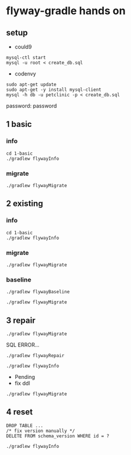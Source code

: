 
# flyway-gradle hands on

## setup

- could9

```
mysql-ctl start
mysql -u root < create_db.sql
```

- codenvy

```
sudo apt-get update
sudo apt-get -y install mysql-client
mysql -h db -u petclinic -p < create_db.sql
```

password: password


## 1 basic

### info

```
cd 1-basic
./gradlew flywayInfo
```

### migrate

```
./gradlew flywayMigrate
```

## 2 existing

### info

```
cd 1-basic
./gradlew flywayInfo
```

### migrate

```
./gradlew flywayMigrate
```

### baseline

```
./gradlew flywayBaseline
```

```
./gradlew flywayMigrate
```

## 3 repair

```
./gradlew flywayMigrate
```

SQL ERROR...

```
./gradlew flywayRepair
```

```
./gradlew flywayInfo
```

- Pending
- fix ddl

```
./gradlew flywayMigrate
```

## 4 reset

```
DROP TABLE ...
/* fix version manually */
DELETE FROM schema_version WHERE id = ?
```

```
./gradlew flywayInfo
```




